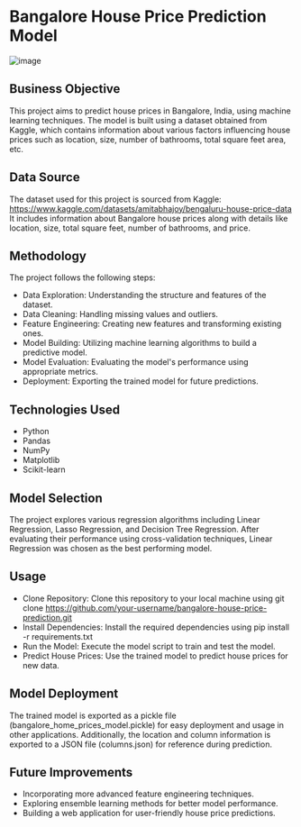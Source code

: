 # Bangalore House Price Prediction Model

![image](https://github.com/Vanshika0301/Bangalore_House_Price_Prediction/assets/146732449/3fe34fd2-6cd1-480e-9897-884ccbc1a7a5)

## Business Objective
This project aims to predict house prices in Bangalore, India, using machine learning techniques. The model is built using a dataset obtained from Kaggle, which contains information about various factors influencing house prices such as location, size, number of bathrooms, total square feet area, etc.

## Data Source
The dataset used for this project is sourced from Kaggle:
https://www.kaggle.com/datasets/amitabhajoy/bengaluru-house-price-data 
It includes information about Bangalore house prices along with details like location, size, total square feet, number of bathrooms, and price.

## Methodology
The project follows the following steps:
- Data Exploration: Understanding the structure and features of the dataset.
- Data Cleaning: Handling missing values and outliers.
- Feature Engineering: Creating new features and transforming existing ones.
- Model Building: Utilizing machine learning algorithms to build a predictive model.
- Model Evaluation: Evaluating the model's performance using appropriate metrics.
- Deployment: Exporting the trained model for future predictions.

## Technologies Used
- Python
- Pandas
- NumPy
- Matplotlib
- Scikit-learn

## Model Selection
The project explores various regression algorithms including Linear Regression, Lasso Regression, and Decision Tree Regression. After evaluating their performance using cross-validation techniques, Linear Regression was chosen as the best performing model.

## Usage
- Clone Repository: Clone this repository to your local machine using git clone https://github.com/your-username/bangalore-house-price-prediction.git
- Install Dependencies: Install the required dependencies using pip install -r requirements.txt
- Run the Model: Execute the model script to train and test the model.
- Predict House Prices: Use the trained model to predict house prices for new data.

## Model Deployment
The trained model is exported as a pickle file (bangalore_home_prices_model.pickle) for easy deployment and usage in other applications. Additionally, the location and column information is exported to a JSON file (columns.json) for reference during prediction.

## Future Improvements
- Incorporating more advanced feature engineering techniques.
- Exploring ensemble learning methods for better model performance.
- Building a web application for user-friendly house price predictions.
